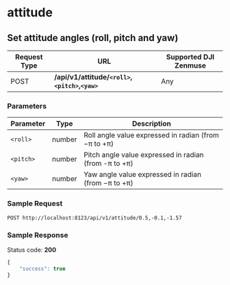 attitude
========

Set attitude angles (roll, pitch and yaw)
-----------------------------------------

Request Type | URL | Supported DJI Zenmuse
-------------|-----|-----------------------------
POST | **/api/v1/attitude/`<roll>`,`<pitch>`,`<yaw>`** | Any

### Parameters

Parameter | Type | Description
----------|-----------------------|------------
`<roll>`   | number | Roll angle value expressed in radian (from −π to +π)
`<pitch>`  | number | Pitch angle value expressed in radian (from -π to +π)
`<yaw>`    | number | Yaw angle value expressed in radian (from −π to +π)

### Sample Request

```http
POST http://localhost:8123/api/v1/attitude/0.5,-0.1,-1.57
```

### Sample Response

Status code: **200**

```javascript
{
    "success": true
}
```
